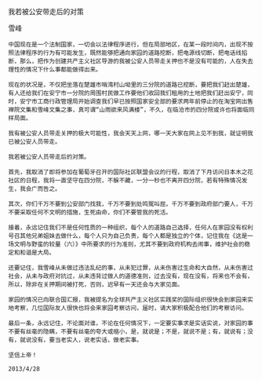 我若被公安带走后的对策

雪峰


    中国现在是一个法制国家，一切会以法律程序进行，但在局部地区，在某一段时间内，出现不按照法律程序的行为有可能发生，既然能够把通向家园的道路挖断，把电源线切断，把电话线掐断，那么，把作为创建共产主义社区导游的我被公安人员带走关押也不是没有可能的，人在失去理性的情况下什么事都能做得出来。

    现在的状况是，不仅把坐落在楚雄市哨湾村山坳里的三分院的道路已挖断，要把我们赶出楚雄，有人还给我们在安宁市一分院的周围村民做工作要他们收回我们租用的土地把我们赶出安宁，同时，安宁市工商行政管理局开始调查我们早已按照国家安全部的要求两年前停止的在淘宝网出售禅院文集和雪峰文集之事，真可谓“山雨欲来风满楼”，不久，在临沧市的四分院或许也将面临同样局面。

    我有被公安人员带走关押的极大可能性，我会天天上网，哪一天大家在网上见不到我，就证明我已被公安人员带走。

    我若被公安人员带走后的对策。

    首先，我取消了即将参加在葡萄牙召开的国际社区联盟会议的行程，取消了下月访问日本木之花社区的日程，我将一直坚守在四分院，不躲不藏，一分一秒也不离开四分院，若有特殊情况发生，我会广而告之。

    其次，你们千万不要到公安部门找我，千万不要到处鸣冤叫屈，千万不要到政府部门要人，千万不要采取任何不文明的措施，生死由命，你们不要管我的死活。

    接着，永远记住我们不是任何性质的一种组织，每个人的道路自己选择，任何人在家园没有权利号召其他兄弟姐妹去做什么，每个人只为自己负责，每个人都是独立的个体，记住我在《这是一场文明与野蛮的较量（六）》中所要求的行为准则，尤其不要到政府机构去闹事，维护社会的稳定和和谐是大局。

    还要记住，我雪峰从未做过违法乱纪的事，从未犯过罪，从未伤害过生命和大自然，从未伤害过社会，从未与政府对抗过，从未违背过做人的道德准则，过去没有，现在没有，将来也不会有，所以，除非在关押期间被打死，否则，迟早有一天还会与大家见面。

    家园的情况已向联合国汇报，我被提名为全球共产主义社区实践奖的国际组织很快会到家园来实地考察，几位国际友人很快也将会来家园考察访问，届时，请大家积极配合他们的考察访问。

    最后一条，永远记住，不论面对谁，不论在任何情况下，一定要实事求是实话实说，对家园的事不要有丝毫的隐瞒，不要有丝毫的夸大或缩小，是，就说是；不是，就说不是；有，就说有；没有，就说没有，要当老实人，说老实话，做老实事。

    坚信上帝！

    2013/4/28



